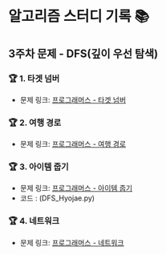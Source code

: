# 알고리즘 스터디 기록 📚  

## 3주차 문제 - DFS(깊이 우선 탐색)

### 🏆 1. 타겟 넘버
- 문제 링크: [프로그래머스 - 타겟 넘버](https://school.programmers.co.kr/learn/courses/30/lessons/43165)

### 🏆 2. 여행 경로
- 문제 링크: [프로그래머스 - 여행 경로](https://school.programmers.co.kr/learn/courses/30/lessons/43164)

### 🏆 3. 아이템 줍기
- 문제 링크: [프로그래머스 - 아이템 줍기](https://school.programmers.co.kr/learn/courses/30/lessons/87694)
- 코드 : (DFS_Hyojae.py)
### 🏆 4. 네트워크
- 문제 링크: [프로그래머스 - 네트워크](https://school.programmers.co.kr/learn/courses/30/lessons/43162)
